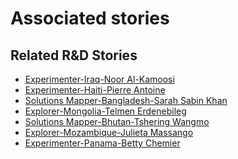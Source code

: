 # Associated stories

<!-- !!DO NOT REMOVE!! start autogenerated hyperlinks -->
## Related R&D Stories
- [Experimenter\-Iraq\-Noor Al\-Kamoosi](/stories/?doc=Experimenters_IRQ)
- [Experimenter\-Haiti\-Pierre Antoine](/stories/?doc=Experimenters_HTI)
- [Solutions Mapper\-Bangladesh\-Sarah Sabin Khan](/stories/?doc=SolutionMappers_BGD)
- [Explorer\-Mongolia\-Telmen Erdenebileg](/stories/?doc=Explorers_MNG)
- [Solutions Mapper\-Bhutan\-Tshering Wangmo](/stories/?doc=SolutionMappers_BTN)
- [Explorer\-Mozambique\-Julieta Massango](/stories/?doc=Explorers_MOZ)
- [Experimenter\-Panama\-Betty Chemier](/stories/?doc=Experimenters_PAN)
<!-- !!DO NOT REMOVE!! end autogenerated hyperlinks -->